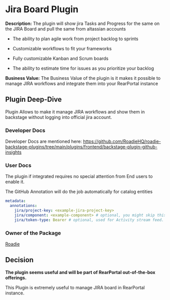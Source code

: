 # Jira Board Plugin

**Description:** The plugin will show jira Tasks and Progress for the same on the JIRA Board and pull the same from altassian accounts

- The ability to plan agile work from project backlog to sprints

- Customizable workflows to fit your frameworks

- Fully customizable Kanban and Scrum boards

- The ability to estimate time for issues as you prioritize your backlog

**Business Value:**  The Business Value of the plugin is it makes it possible to manage JIRA workflows and integrate them into your RearPortal instance

## Plugin Deep-Dive
Plugin Allows to make it manage JIRA workflows and show them in backstage without logging into official jira 
account.
### Developer Docs

Developer Docs are mentioned here: https://github.com/RoadieHQ/roadie-backstage-plugins/tree/main/plugins/frontend/backstage-plugin-github-insights

### User Docs

The plugin if integrated requires no special attention from End users to enable it.

The GitHub Annotation will do the job automatically for catalog entities

```yaml
metadata:
  annotations:
    jira/project-key: <example-jira-project-key>
    jira/component: <example-component> # optional, you might skip this value to fetch data for all components
    jira/token-type: Bearer # optional, used for Activity stream feed. If you are using Basic auth you can skip this.
```

### Owner of the Package

[Roadie](https://roadie.io/backstage/plugins/jira/?utm_source=backstage.io&utm_medium=marketplace&utm_campaign=jira)

## Decision

**The plugin seems useful and will be part of RearPortal out-of-the-box offerings.**


This Plugin is extremely useful to manage JIRA board in  RearPortal instance.


